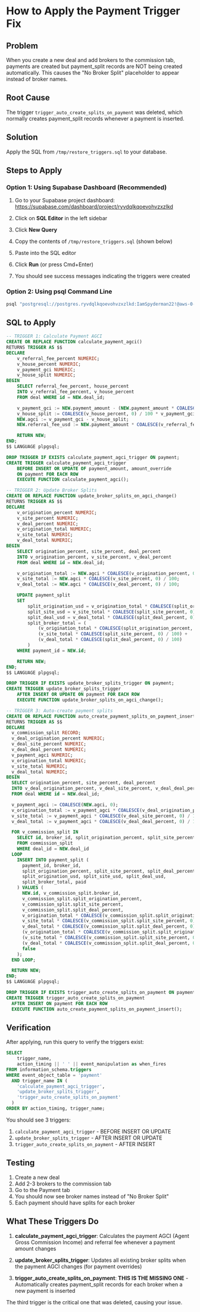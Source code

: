 # How to Apply the Payment Trigger Fix

## Problem
When you create a new deal and add brokers to the commission tab, payments are created but payment_split records are NOT being created automatically. This causes the "No Broker Split" placeholder to appear instead of broker names.

## Root Cause
The trigger `trigger_auto_create_splits_on_payment` was deleted, which normally creates payment_split records whenever a payment is inserted.

## Solution
Apply the SQL from `/tmp/restore_triggers.sql` to your database.

## Steps to Apply

### Option 1: Using Supabase Dashboard (Recommended)

1. Go to your Supabase project dashboard: https://supabase.com/dashboard/project/ryvdqlkqoevohvzxzlkd

2. Click on **SQL Editor** in the left sidebar

3. Click **New Query**

4. Copy the contents of `/tmp/restore_triggers.sql` (shown below)

5. Paste into the SQL editor

6. Click **Run** (or press Cmd+Enter)

7. You should see success messages indicating the triggers were created

### Option 2: Using psql Command Line

```bash
psql "postgresql://postgres.ryvdqlkqoevohvzxzlkd:IamSpyderman22!@aws-0-us-west-1.pooler.supabase.com:6543/postgres" < /tmp/restore_triggers.sql
```

## SQL to Apply

```sql
-- TRIGGER 1: Calculate Payment AGCI
CREATE OR REPLACE FUNCTION calculate_payment_agci()
RETURNS TRIGGER AS $$
DECLARE
    v_referral_fee_percent NUMERIC;
    v_house_percent NUMERIC;
    v_payment_gci NUMERIC;
    v_house_split NUMERIC;
BEGIN
    SELECT referral_fee_percent, house_percent
    INTO v_referral_fee_percent, v_house_percent
    FROM deal WHERE id = NEW.deal_id;

    v_payment_gci := NEW.payment_amount - (NEW.payment_amount * COALESCE(v_referral_fee_percent, 0) / 100);
    v_house_split := COALESCE(v_house_percent, 0) / 100 * v_payment_gci;
    NEW.agci := v_payment_gci - v_house_split;
    NEW.referral_fee_usd := NEW.payment_amount * COALESCE(v_referral_fee_percent, 0) / 100;

    RETURN NEW;
END;
$$ LANGUAGE plpgsql;

DROP TRIGGER IF EXISTS calculate_payment_agci_trigger ON payment;
CREATE TRIGGER calculate_payment_agci_trigger
    BEFORE INSERT OR UPDATE OF payment_amount, amount_override
    ON payment FOR EACH ROW
    EXECUTE FUNCTION calculate_payment_agci();

-- TRIGGER 2: Update Broker Splits
CREATE OR REPLACE FUNCTION update_broker_splits_on_agci_change()
RETURNS TRIGGER AS $$
DECLARE
    v_origination_percent NUMERIC;
    v_site_percent NUMERIC;
    v_deal_percent NUMERIC;
    v_origination_total NUMERIC;
    v_site_total NUMERIC;
    v_deal_total NUMERIC;
BEGIN
    SELECT origination_percent, site_percent, deal_percent
    INTO v_origination_percent, v_site_percent, v_deal_percent
    FROM deal WHERE id = NEW.deal_id;

    v_origination_total := NEW.agci * COALESCE(v_origination_percent, 0) / 100;
    v_site_total := NEW.agci * COALESCE(v_site_percent, 0) / 100;
    v_deal_total := NEW.agci * COALESCE(v_deal_percent, 0) / 100;

    UPDATE payment_split
    SET
        split_origination_usd = v_origination_total * COALESCE(split_origination_percent, 0) / 100,
        split_site_usd = v_site_total * COALESCE(split_site_percent, 0) / 100,
        split_deal_usd = v_deal_total * COALESCE(split_deal_percent, 0) / 100,
        split_broker_total = (
            (v_origination_total * COALESCE(split_origination_percent, 0) / 100) +
            (v_site_total * COALESCE(split_site_percent, 0) / 100) +
            (v_deal_total * COALESCE(split_deal_percent, 0) / 100)
        )
    WHERE payment_id = NEW.id;

    RETURN NEW;
END;
$$ LANGUAGE plpgsql;

DROP TRIGGER IF EXISTS update_broker_splits_trigger ON payment;
CREATE TRIGGER update_broker_splits_trigger
    AFTER INSERT OR UPDATE ON payment FOR EACH ROW
    EXECUTE FUNCTION update_broker_splits_on_agci_change();

-- TRIGGER 3: Auto-create payment splits
CREATE OR REPLACE FUNCTION auto_create_payment_splits_on_payment_insert()
RETURNS TRIGGER AS $$
DECLARE
  v_commission_split RECORD;
  v_deal_origination_percent NUMERIC;
  v_deal_site_percent NUMERIC;
  v_deal_deal_percent NUMERIC;
  v_payment_agci NUMERIC;
  v_origination_total NUMERIC;
  v_site_total NUMERIC;
  v_deal_total NUMERIC;
BEGIN
  SELECT origination_percent, site_percent, deal_percent
  INTO v_deal_origination_percent, v_deal_site_percent, v_deal_deal_percent
  FROM deal WHERE id = NEW.deal_id;

  v_payment_agci := COALESCE(NEW.agci, 0);
  v_origination_total := v_payment_agci * COALESCE(v_deal_origination_percent, 0) / 100;
  v_site_total := v_payment_agci * COALESCE(v_deal_site_percent, 0) / 100;
  v_deal_total := v_payment_agci * COALESCE(v_deal_deal_percent, 0) / 100;

  FOR v_commission_split IN
    SELECT id, broker_id, split_origination_percent, split_site_percent, split_deal_percent
    FROM commission_split
    WHERE deal_id = NEW.deal_id
  LOOP
    INSERT INTO payment_split (
      payment_id, broker_id,
      split_origination_percent, split_site_percent, split_deal_percent,
      split_origination_usd, split_site_usd, split_deal_usd,
      split_broker_total, paid
    ) VALUES (
      NEW.id, v_commission_split.broker_id,
      v_commission_split.split_origination_percent,
      v_commission_split.split_site_percent,
      v_commission_split.split_deal_percent,
      v_origination_total * COALESCE(v_commission_split.split_origination_percent, 0) / 100,
      v_site_total * COALESCE(v_commission_split.split_site_percent, 0) / 100,
      v_deal_total * COALESCE(v_commission_split.split_deal_percent, 0) / 100,
      (v_origination_total * COALESCE(v_commission_split.split_origination_percent, 0) / 100) +
      (v_site_total * COALESCE(v_commission_split.split_site_percent, 0) / 100) +
      (v_deal_total * COALESCE(v_commission_split.split_deal_percent, 0) / 100),
      false
    );
  END LOOP;

  RETURN NEW;
END;
$$ LANGUAGE plpgsql;

DROP TRIGGER IF EXISTS trigger_auto_create_splits_on_payment ON payment;
CREATE TRIGGER trigger_auto_create_splits_on_payment
  AFTER INSERT ON payment FOR EACH ROW
  EXECUTE FUNCTION auto_create_payment_splits_on_payment_insert();
```

## Verification

After applying, run this query to verify the triggers exist:

```sql
SELECT
    trigger_name,
    action_timing || ' ' || event_manipulation as when_fires
FROM information_schema.triggers
WHERE event_object_table = 'payment'
  AND trigger_name IN (
    'calculate_payment_agci_trigger',
    'update_broker_splits_trigger',
    'trigger_auto_create_splits_on_payment'
  )
ORDER BY action_timing, trigger_name;
```

You should see 3 triggers:
1. `calculate_payment_agci_trigger` - BEFORE INSERT OR UPDATE
2. `update_broker_splits_trigger` - AFTER INSERT OR UPDATE
3. `trigger_auto_create_splits_on_payment` - AFTER INSERT

## Testing

1. Create a new deal
2. Add 2-3 brokers to the commission tab
3. Go to the Payment tab
4. You should now see broker names instead of "No Broker Split"
5. Each payment should have splits for each broker

## What These Triggers Do

1. **calculate_payment_agci_trigger**: Calculates the payment AGCI (Agent Gross Commission Income) and referral fee whenever a payment amount changes

2. **update_broker_splits_trigger**: Updates all existing broker splits when the payment AGCI changes (for payment overrides)

3. **trigger_auto_create_splits_on_payment**: **THIS IS THE MISSING ONE** - Automatically creates payment_split records for each broker when a new payment is inserted

The third trigger is the critical one that was deleted, causing your issue.

